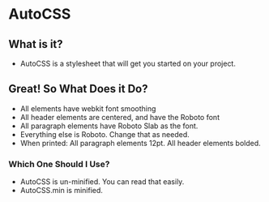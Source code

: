 # AutoCSS

## What is it?
- AutoCSS is a stylesheet that will get you started on your project.

## Great! So What Does it Do?
- All elements have webkit font smoothing
- All header elements are centered, and have the Roboto font
- All paragraph elements have Roboto Slab as the font.
- Everything else is Roboto. Change that as needed.
- When printed: All paragraph elements 12pt. All header elements bolded.

### Which One Should I Use?
- AutoCSS is un-minified. You can read that easily.
- AutoCSS.min is minified.
